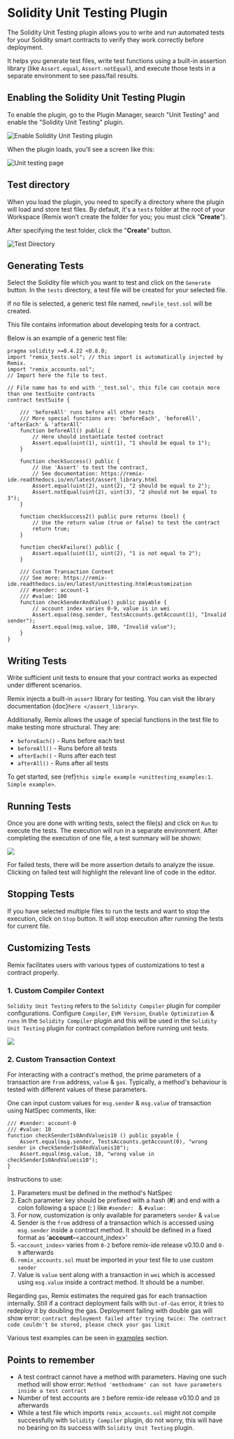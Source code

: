 # Solidity Unit Testing Plugin

The Solidity Unit Testing plugin allows you to write and run automated tests for your Solidity smart contracts to verify they work correctly before deployment.

It helps you generate test files, write test functions using a built-in assertion library (like `Assert.equal`, `Assert.notEqual`), and execute those tests in a separate environment to see pass/fail results.

## Enabling the Solidity Unit Testing Plugin

To enable the plugin, go to the Plugin Manager, search "Unit Testing" and enable the "Solidity Unit Testing" plugin.

![Enable Solidity Unit Testing plugin](images/unit-testing/activate-test-plugin.gif)

When the plugin loads, you’ll see a screen like this:

![Unit testing page](images/unit-testing/a-unit-testing-feature.png)

## Test directory

When you load the plugin, you need to specify a directory where the plugin will load and store test files. By default, it's a `tests` folder at the root of your Workspace (Remix won’t create the folder for you; you must click "**Create**").

After specifying the test folder, click the "**Create**" button.

![Test Directory](images/unit-testing/a-unit-testing-test-directory.png)

## Generating Tests

Select the Solidity file which you want to test and click on the `Generate` button. In the `tests` directory, a test file will be created for your selected file.

If no file is selected, a generic test file named, `newFile_test.sol` will be created.

This file contains information about developing tests for a contract.

Below is an example of a generic test file:

```Solidity
pragma solidity >=0.4.22 <0.8.0;
import "remix_tests.sol"; // this import is automatically injected by Remix.
import "remix_accounts.sol";
// Import here the file to test.

// File name has to end with '_test.sol', this file can contain more than one testSuite contracts
contract testSuite {

    /// 'beforeAll' runs before all other tests
    /// More special functions are: 'beforeEach', 'beforeAll', 'afterEach' & 'afterAll'
    function beforeAll() public {
        // Here should instantiate tested contract
        Assert.equal(uint(1), uint(1), "1 should be equal to 1");
    }

    function checkSuccess() public {
        // Use 'Assert' to test the contract,
        // See documentation: https://remix-ide.readthedocs.io/en/latest/assert_library.html
        Assert.equal(uint(2), uint(2), "2 should be equal to 2");
        Assert.notEqual(uint(2), uint(3), "2 should not be equal to 3");
    }

    function checkSuccess2() public pure returns (bool) {
        // Use the return value (true or false) to test the contract
        return true;
    }

    function checkFailure() public {
        Assert.equal(uint(1), uint(2), "1 is not equal to 2");
    }

    /// Custom Transaction Context
    /// See more: https://remix-ide.readthedocs.io/en/latest/unittesting.html#customization
    /// #sender: account-1
    /// #value: 100
    function checkSenderAndValue() public payable {
        // account index varies 0-9, value is in wei
        Assert.equal(msg.sender, TestsAccounts.getAccount(1), "Invalid sender");
        Assert.equal(msg.value, 100, "Invalid value");
    }
}
```

## Writing Tests

Write sufficient unit tests to ensure that your contract works as expected under different scenarios.

Remix injects a built-in `assert` library for testing. You can visit the library documentation {doc}`here </assert_library>`.

Additionally, Remix allows the usage of special functions in the test file to make testing more structural. They are:

- `beforeEach()` - Runs before each test
- `beforeAll()` - Runs before all tests
- `afterEach()` - Runs after each test
- `afterAll()` - Runs after all tests

To get started, see {ref}`this simple example <unittesting_examples:1. Simple example>`.

## Running Tests

Once you are done with writing tests, select the file(s) and click on `Run` to execute the tests. The execution will run in a separate environment. After completing the execution of one file, a test summary will be shown:

![](images/unit-testing/a-unit-testing-run-result.png)

For failed tests, there will be more assertion details to analyze the issue. Clicking on failed test will highlight the relevant line of code in the editor.

## Stopping Tests

If you have selected multiple files to run the tests and want to stop the execution, click on `Stop` button. It will stop execution after running the tests for current file.

## Customizing Tests

Remix facilitates users with various types of customizations to test a contract properly.

### 1. Custom Compiler Context

`Solidity Unit Testing` refers to the `Solidity Compiler` plugin for compiler configurations. Configure `Compiler`, `EVM Version`, `Enable Optimization` & `runs` in the `Solidity Compiler` plugin and this will be used in the `Solidity Unit Testing` plugin for contract compilation before running unit tests.

![](images/unit-testing/a-unit-testing-custom-compiler-config.png)

### 2. Custom Transaction Context

For interacting with a contract's method, the prime parameters of a transaction are `from` address, `value` & `gas`. Typically, a method's behaviour is tested with different values of these parameters.

One can input custom values for `msg.sender` & `msg.value` of transaction using NatSpec comments, like:

```Solidity
/// #sender: account-0
/// #value: 10
function checkSenderIs0AndValueis10 () public payable {
    Assert.equal(msg.sender, TestsAccounts.getAccount(0), "wrong sender in checkSenderIs0AndValueis10");
    Assert.equal(msg.value, 10, "wrong value in checkSenderIs0AndValueis10");
}
```

Instructions to use:

1. Parameters must be defined in the method's NatSpec
2. Each parameter key should be prefixed with a hash (**#**) and end with a colon following a space (**:&nbsp;**) like `#sender: ` & `#value: `
3. For now, customization is only available for parameters `sender` & `value`
4. Sender is the `from` address of a transaction which is accessed using `msg.sender` inside a contract method. It should be defined in a fixed format as '**account-**<account_index>'
5. `<account_index>` varies from `0-2` before remix-ide release v0.10.0 and `0-9` afterwards
6. `remix_accounts.sol` must be imported in your test file to use custom `sender`
7. Value is `value` sent along with a transaction in `wei` which is accessed using `msg.value` inside a contract method. It should be a number.

Regarding `gas`, Remix estimates the required gas for each transaction internally. Still if a contract deployment fails with `Out-of-Gas` error, it tries to redeploy it by doubling the gas. Deployment failing with double gas will show error: `contract deployment failed after trying twice: The contract code couldn't be stored, please check your gas limit`

Various test examples can be seen in [examples](https://remix-ide.readthedocs.io/en/latest/unittesting_examples.html) section.

## Points to remember

- A test contract cannot have a method with parameters. Having one such method will show error: `Method 'methodname' can not have parameters inside a test contract`
- Number of test accounts are `3` before remix-ide release v0.10.0 and `10` afterwards
- While a test file which imports `remix_accounts.sol` might not compile successfully with `Solidity Compiler` plugin, do not worry, this will have no bearing on its success with `Solidity Unit Testing` plugin.
